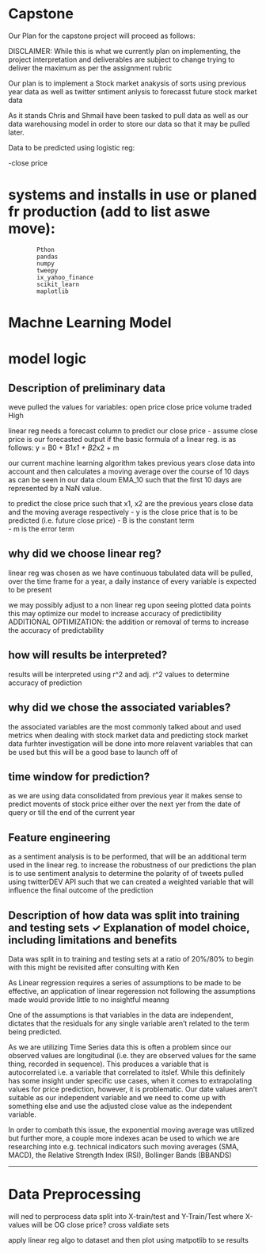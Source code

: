 # Capstone


Our Plan for the capstone project will proceed as follows:

DISCLAIMER: While this is what we currently plan on implementing, the project interpretation and deliverables are subject to change trying to deliver the maximum as per the assignment rubric 

Our plan is to implement a Stock market anakysis of sorts using previous year data as well as twitter sntiment anlysis to forecasst future stock market data

As it stands Chris and Shmail have been tasked to pull data as well as our data warehousing model in order to store our data so that it may be pulled later.

Data to be predicted using logistic reg:

   -close price

# systems and installs in use or planed fr production (add to list aswe move):
            Pthon
            pandas
            numpy
            tweepy
            ix_yahoo_finance
            scikit_learn
            maplotlib


# Machne Learning Model 

# model logic 
## Description of preliminary data
weve pulled the values for variables:
        open price
        close price
        volume traded 
        High

linear reg needs a forecast column to predict our close price - assume close price is our forecasted output 
if the basic formula of a linear reg. is as follows: y = B0 + B1*x1 + B2*x2 + m

our current machine learning algorithm takes previous years close data into account and then calculates a moving average over the course of 10 days as can be seen in our data cloum EMA_10 such that the first 10 days are represented by a NaN value. 


        
to predict the close price such that x1, x2 are the previous years close data and the moving average respectively
         - y is the close price that is to be predicted (i.e. future close price)
         - B is the constant term  
         - m is the error term 
        
## why did we choose linear reg?
linear reg was chosen as we have continuous tabulated data will be pulled, over the time frame for a year, a daily instance of every variable is expected to be present 

we may possibly adjust to a non linear reg upon seeing plotted data points 
     this may optimize our model to increase accuracy of predictibility 
        ADDITIONAL OPTIMIZATION: the addition or removal of terms to increase the accuracy of predictability 

## how will results be interpreted?
results will be interpreted using r^2 and adj. r^2 values to determine accuracy of prediction 

## why did we chose the associated variables? 
the associated variables are the most commonly talked about and used metrics when dealing with stock market data and predicting stock market data 
    furhter investigation will be done into more relavent variables that can be used but this will be a good base to launch off of 

## time window for prediction?
as we are using data consolidated from previous year it makes sense to predict movents of stock price either over the next yer from the date of query or till the end of the current year

## Feature engineering 
as a sentiment analysis is to be performed, that will be an additional term used in the linear reg. to increase the robustness of our predictions
the plan is to use sentiment analysis to determine the polarity of of tweets pulled using twitterDEV API such that we can created a weighted variable that will influence the final outcome of the prediction 


## Description of how data was split into training and testing sets ✓ Explanation of model choice, including limitations and benefits

Data was split in to training and testing sets at a ratio of 20%/80% to begin with this might be revisited after consulting with Ken

As Linear regression requires a series of assumptions to be made to be effective, an application of linear regeression not following the assumptions made would provide little to no insightful meanng

One of the assumptions is that variables in the data are independent, dictates that the residuals for any single variable aren’t related to the term being predicted.

As we are utilizing Time Series data this is often a problem since our observed values are longitudinal (i.e. they are observed values for the same thing, recorded in sequence). This produces a variable that is autocorrelated i.e. a variable that correlated to itslef. While this definitely has some insight under specific use cases, when it comes to extrapolating values for price prediction, however, it is problematic. Our date values aren’t suitable as our independent variable and we need to come up with something else and use the adjusted close value as the independent variable. 

In order to combath this issue, the exponential moving average was utilized but further more, a couple more indexes acan be used  to which we are researching into e.g. technical indicators such moving averages (SMA, MACD), the Relative Strength Index (RSI), Bollinger Bands (BBANDS)

-------------------------------------------------------------------------------------------------------
# Data Preprocessing 

will ned to perprocess data 
    split into X-train/test and Y-Train/Test where X-values will be OG close price? 
    cross valdiate sets 

apply linear reg algo to dataset and then plot using matpotlib to se results   
